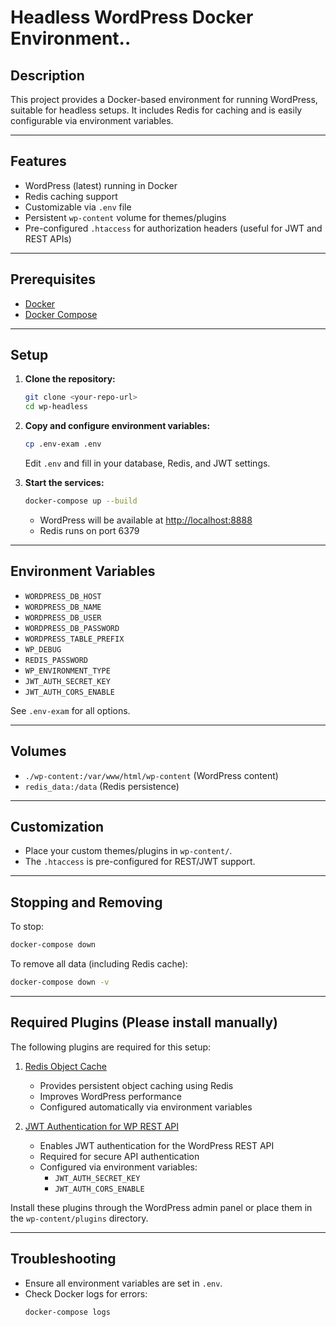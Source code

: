 # Headless WordPress Docker Environment..

## Description
This project provides a Docker-based environment for running WordPress, suitable for headless setups. It includes Redis for caching and is easily configurable via environment variables.

---

## Features
- WordPress (latest) running in Docker
- Redis caching support
- Customizable via `.env` file
- Persistent `wp-content` volume for themes/plugins
- Pre-configured `.htaccess` for authorization headers (useful for JWT and REST APIs)

---

## Prerequisites
- [Docker](https://www.docker.com/get-started)
- [Docker Compose](https://docs.docker.com/compose/)

---

## Setup

1. **Clone the repository:**
   ```sh
   git clone <your-repo-url>
   cd wp-headless
   ```

2. **Copy and configure environment variables:**
   ```sh
   cp .env-exam .env
   ```
   Edit `.env` and fill in your database, Redis, and JWT settings.

3. **Start the services:**
   ```sh
   docker-compose up --build
   ```
   - WordPress will be available at [http://localhost:8888](http://localhost:8888)
   - Redis runs on port 6379

---

## Environment Variables

- `WORDPRESS_DB_HOST`
- `WORDPRESS_DB_NAME`
- `WORDPRESS_DB_USER`
- `WORDPRESS_DB_PASSWORD`
- `WORDPRESS_TABLE_PREFIX`
- `WP_DEBUG`
- `REDIS_PASSWORD`
- `WP_ENVIRONMENT_TYPE`
- `JWT_AUTH_SECRET_KEY`
- `JWT_AUTH_CORS_ENABLE`

See `.env-exam` for all options.

---

## Volumes

- `./wp-content:/var/www/html/wp-content` (WordPress content)
- `redis_data:/data` (Redis persistence)

---

## Customization

- Place your custom themes/plugins in `wp-content/`.
- The `.htaccess` is pre-configured for REST/JWT support.

---

## Stopping and Removing

To stop:
```sh
docker-compose down
```
To remove all data (including Redis cache):
```sh
docker-compose down -v
```

---

## Required Plugins (Please install manually)

The following plugins are required for this setup:

1. [Redis Object Cache](https://wordpress.org/plugins/redis-cache/)
   - Provides persistent object caching using Redis
   - Improves WordPress performance
   - Configured automatically via environment variables

2. [JWT Authentication for WP REST API](https://wordpress.org/plugins/jwt-authentication-for-wp-rest-api/)
   - Enables JWT authentication for the WordPress REST API
   - Required for secure API authentication
   - Configured via environment variables:
     - `JWT_AUTH_SECRET_KEY`
     - `JWT_AUTH_CORS_ENABLE`

Install these plugins through the WordPress admin panel or place them in the `wp-content/plugins` directory.

---

## Troubleshooting

- Ensure all environment variables are set in `.env`.
- Check Docker logs for errors:
  ```sh
  docker-compose logs
  ```
